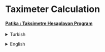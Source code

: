 # Taximeter Calculation
#### [Patika : Taksimetre Hesaplayan Program](https://app.patika.dev/moduller/java101/pratik-taksimetre)
<details><summary>Turkish</summary>
<p>

# Ödev
## Java 101 - Temel Kavramlar ve Değişkenler - Taksimetre Hesaplama
Gidilen mesafeye (KM) göre taksimetre tutarını ekrana yazdıran programı yazın.

### Şartlar
- Taksimetre KM başına `2.20 TL` tutmaktadır.
- Minimum ödenecek tutar `20 TL`'dir.   
- `20 TL` altında ki ücretlerde yine 20 TL alınacaktır.
- Taksimetre açılış ücreti `10 TL`'dir.

### Örnek Çıktı

        Kaç kilometre yol gittiniz? : 18
        Toplam Ücret: 49.6TL

</p>

</details>

<p>
</p>

<details><summary>English</summary>
<p>

# Assignment
## Java 101 - Basic Concepts and Variables - Taximeter Calculation
Write a program that prints the taximeter amount on the screen according to the distance traveled (KM).

### Conditions
- Taximeter costs `2.20 TL` per KM.
- The minimum amount to be paid is `20 TL`. 
- 20 TL will be charged for the fees below '20 TL'.
- Taximeter opening fee is `10 TL`.

## Sample Output

        How many kilometers did you travel? : 18
        Total Fee: 49.6TL
   
</p>
</details>
 